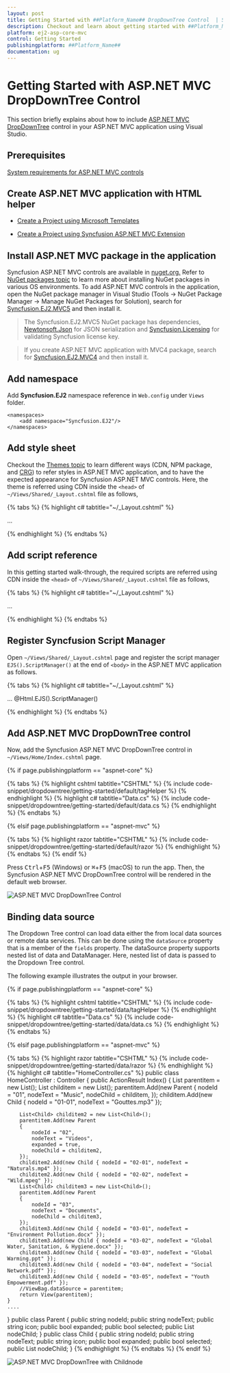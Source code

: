 ```yaml
---
layout: post
title: Getting Started with ##Platform_Name## DropDownTree Control  | Syncfusion
description: Checkout and learn about getting started with ##Platform_Name## DropDownTree control of Syncfusion Essential JS 2 and more details.
platform: ej2-asp-core-mvc
control: Getting Started
publishingplatform: ##Platform_Name##
documentation: ug
---
```



# Getting Started with ASP.NET MVC DropDownTree Control

This section briefly explains about how to include [ASP.NET MVC DropDownTree](https://www.syncfusion.com/aspnet-mvc-ui-controls/dropdown-tree) control in your ASP.NET MVC application using Visual Studio.

## Prerequisites

[System requirements for ASP.NET MVC controls](https://ej2.syncfusion.com/aspnetmvc/documentation/system-requirements)

## Create ASP.NET MVC application with HTML helper

* [Create a Project using Microsoft Templates](https://docs.microsoft.com/en-us/aspnet/core/tutorials/first-mvc-app/start-mvc?view=aspnetcore-6.0&tabs=visual-studio)

* [Create a Project using Syncfusion ASP.NET MVC Extension](https://ej2.syncfusion.com/aspnetmvc/documentation/getting-started/project-template)

## Install ASP.NET MVC package in the application

Syncfusion ASP.NET MVC controls are available in [nuget.org.](https://www.nuget.org/packages?q=syncfusion.EJ2) Refer to [NuGet packages topic](https://ej2.syncfusion.com/aspnetmvc/documentation/nuget-packages) to learn more about installing NuGet packages in various OS environments. To add ASP.NET MVC controls in the application, open the NuGet package manager in Visual Studio (Tools → NuGet Package Manager → Manage NuGet Packages for Solution), search for [Syncfusion.EJ2.MVC5](https://www.nuget.org/packages/Syncfusion.EJ2.MVC5) and then install it.

> The Syncfusion.EJ2.MVC5 NuGet package has dependencies, [Newtonsoft.Json](https://www.nuget.org/packages/Newtonsoft.Json/) for JSON serialization and [Syncfusion.Licensing](https://www.nuget.org/packages/Syncfusion.Licensing/) for validating Syncfusion license key.

> If you create ASP.NET MVC application with MVC4 package, search for [Syncfusion.EJ2.MVC4](https://www.nuget.org/packages/Syncfusion.EJ2.MVC4) and then install it. 

## Add namespace

Add **Syncfusion.EJ2** namespace reference in `Web.config` under `Views` folder.

```
<namespaces>
    <add namespace="Syncfusion.EJ2"/>
</namespaces>
```

## Add style sheet

Checkout the [Themes topic](https://ej2.syncfusion.com/aspnetmvc/documentation/appearance/theme) to learn different ways (CDN, NPM package, and [CRG](https://ej2.syncfusion.com/aspnetmvc/documentation/common/custom-resource-generator)) to refer styles in ASP.NET MVC application, and to have the expected appearance for Syncfusion ASP.NET MVC controls. Here, the theme is referred using CDN inside the `<head>` of `~/Views/Shared/_Layout.cshtml` file as follows,

{% tabs %}
{% highlight c# tabtitle="~/_Layout.cshtml" %}

<head>
    ...
    <!-- Syncfusion ASP.NET MVC controls styles -->
    <link rel="stylesheet" href="https://cdn.syncfusion.com/ej2/{{ site.ej2version }}/fluent.css" />
</head>

{% endhighlight %}
{% endtabs %}

## Add script reference

In this getting started walk-through, the required scripts are referred using CDN inside the `<head>` of `~/Views/Shared/_Layout.cshtml` file as follows,

{% tabs %}
{% highlight c# tabtitle="~/_Layout.cshtml" %}

<head>
    ...
    <!-- Syncfusion ASP.NET MVC controls scripts -->
    <script src="https://cdn.syncfusion.com/ej2/{{ site.ej2version }}/dist/ej2.min.js"></script>
</head>

{% endhighlight %}
{% endtabs %}

## Register Syncfusion Script Manager

Open `~/Views/Shared/_Layout.cshtml` page and register the script manager `EJS().ScriptManager()` at the end of `<body>` in the ASP.NET MVC application as follows. 

{% tabs %}
{% highlight c# tabtitle="~/_Layout.cshtml" %}

<body>
...
    <!-- Syncfusion ASP.NET MVC Script Manager -->
    @Html.EJS().ScriptManager()
</body>

{% endhighlight %}
{% endtabs %}

## Add ASP.NET MVC DropDownTree control

Now, add the Syncfusion ASP.NET MVC DropDownTree control in `~/Views/Home/Index.cshtml` page.

{% if page.publishingplatform == "aspnet-core" %}

{% tabs %}
{% highlight cshtml tabtitle="CSHTML" %}
{% include code-snippet/dropdowntree/getting-started/default/tagHelper %}
{% endhighlight %}
{% highlight c# tabtitle="Data.cs" %}
{% include code-snippet/dropdowntree/getting-started/default/data.cs %}
{% endhighlight %}
{% endtabs %}

{% elsif page.publishingplatform == "aspnet-mvc" %}

{% tabs %}
{% highlight razor tabtitle="CSHTML" %}
{% include code-snippet/dropdowntree/getting-started/default/razor %}
{% endhighlight %}
{% endtabs %}
{% endif %}

Press <kbd>Ctrl</kbd>+<kbd>F5</kbd> (Windows) or <kbd>⌘</kbd>+<kbd>F5</kbd> (macOS) to run the app. Then, the Syncfusion ASP.NET MVC DropDownTree control will be rendered in the default web browser.

![ASP.NET MVC DropDownTree Control](images/dropdowntree-control.png)

## Binding data source

The Dropdown Tree control can load data either the from local data sources or remote data services. This can be done using the `dataSource` property that is a member of the `fields` property. The dataSource property supports nested list of data and DataManager. Here, nested list of data is passed to the Dropdown Tree control.

The following example illustrates the output in your browser.

{% if page.publishingplatform == "aspnet-core" %}

{% tabs %}
{% highlight cshtml tabtitle="CSHTML" %}
{% include code-snippet/dropdowntree/getting-started/data/tagHelper %}
{% endhighlight %}
{% highlight c# tabtitle="Data.cs" %}
{% include code-snippet/dropdowntree/getting-started/data/data.cs %}
{% endhighlight %}
{% endtabs %}

{% elsif page.publishingplatform == "aspnet-mvc" %}

{% tabs %}
{% highlight razor tabtitle="CSHTML" %}
{% include code-snippet/dropdowntree/getting-started/data/razor %}
{% endhighlight %}
{% highlight c# tabtitle="HomeController.cs" %}
public class HomeController : Controller
{
    public ActionResult Index()
    {
        List<Parent> parentitem = new List<Parent>();
        List<Child> childitem = new List<Child>();
        parentitem.Add(new Parent
        {
            nodeId = "01",
            nodeText = "Music",
            nodeChild = childitem,
        });
        childitem.Add(new Child { nodeId = "01-01", nodeText = "Gouttes.mp3" });

        List<Child> childitem2 = new List<Child>();
        parentitem.Add(new Parent
        {
            nodeId = "02",
            nodeText = "Videos",
            expanded = true,
            nodeChild = childitem2,
        });
        childitem2.Add(new Child { nodeId = "02-01", nodeText = "Naturals.mp4" });
        childitem2.Add(new Child { nodeId = "02-02", nodeText = "Wild.mpeg" });
        List<Child> childitem3 = new List<Child>();
        parentitem.Add(new Parent
        {
            nodeId = "03",
            nodeText = "Documents",
            nodeChild = childitem3,
        });
        childitem3.Add(new Child { nodeId = "03-01", nodeText = "Environment Pollution.docx" });
        childitem3.Add(new Child { nodeId = "03-02", nodeText = "Global Water, Sanitation, & Hygiene.docx" });
        childitem3.Add(new Child { nodeId = "03-03", nodeText = "Global Warming.ppt" });
        childitem3.Add(new Child { nodeId = "03-04", nodeText = "Social Network.pdf" });
        childitem3.Add(new Child { nodeId = "03-05", nodeText = "Youth Empowerment.pdf" });
        //ViewBag.dataSource = parentitem;            
        return View(parentitem);
    }
    ....
}
public class Parent
{
    public string nodeId;
    public string nodeText;
    public string icon;
    public bool expanded;
    public bool selected;
    public List<Child> nodeChild;
}
public class Child
{
    public string nodeId;
    public string nodeText;
    public string icon;
    public bool expanded;
    public bool selected;
    public List<Child> nodeChild;
}
{% endhighlight %}
{% endtabs %}
{% endif %}

![ASP.NET MVC DropDownTree with Childnode](images/getting-started.PNG)
